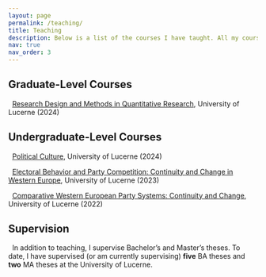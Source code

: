```yaml
---
layout: page
permalink: /teaching/
title: Teaching
description: Below is a list of the courses I have taught. All my courses follow an open-science approach, with non-sensitive materials published on public GitHub repositories. If you're interested in any of my courses, click the hyperlinks to access their corresponding GitHub repositories.
nav: true
nav_order: 3
---
```


## Graduate-Level Courses

&nbsp; [Research Design and Methods in Quantitative Research](https://github.com/ACanalejo/rdmqr_unilu2024), University of Lucerne (2024)

## Undergraduate-Level Courses

&nbsp; [Political Culture](https://github.com/ACanalejo/politicalculture_unilu2024), University of Lucerne (2024)  

&nbsp; [Electoral Behavior and Party Competition: Continuity and Change in Western Europe](https://github.com/ACanalejo/ebpc_unilu2023), University of Lucerne (2023)  

&nbsp; [Comparative Western European Party Systems: Continuity and Change](https://github.com/ACanalejo/cwps_continuity_and_change_unilu2022), University of Lucerne (2022)

## Supervision

&nbsp; In addition to teaching, I supervise Bachelor’s and Master’s theses. To date, I have supervised (or am currently supervising) **five** BA theses and **two** MA theses at the University of Lucerne.
